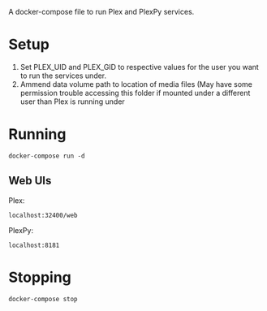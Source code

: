 A docker-compose file to run Plex and PlexPy services.

# Setup
1. Set PLEX_UID and PLEX_GID to respective values for the user you want to run the services under.
2. Ammend data volume path to location of media files (May have some permission trouble accessing this folder if mounted under a different user than Plex is running under

# Running
```
docker-compose run -d 
```

## Web UIs
Plex: 
```
localhost:32400/web
```

PlexPy: 
```
localhost:8181
```

# Stopping 
```
docker-compose stop
```

